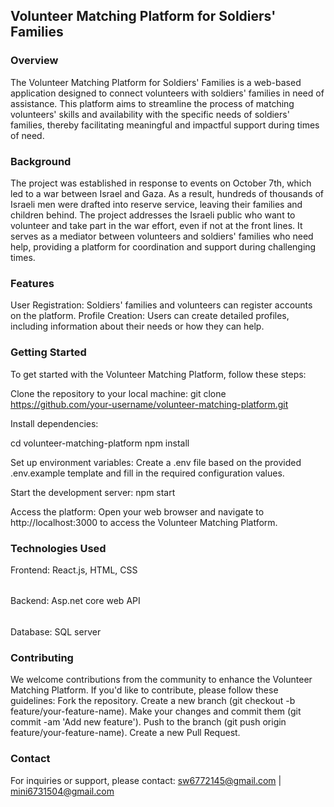 ## Volunteer Matching Platform for Soldiers' Families

### Overview
The Volunteer Matching Platform for Soldiers' Families is a web-based application designed to connect volunteers with soldiers' families in need of assistance. This platform aims to streamline the process of matching volunteers' skills and availability with the specific needs of soldiers' families, thereby facilitating meaningful and impactful support during times of need.

### Background
The project was established in response to events on October 7th, which led to a war between Israel and Gaza. As a result, hundreds of thousands of Israeli men were drafted into reserve service, leaving their families and children behind. The project addresses the Israeli public who want to volunteer and take part in the war effort, even if not at the front lines. It serves as a mediator between volunteers and soldiers' families who need help, providing a platform for coordination and support during challenging times.

### Features
User Registration: Soldiers' families and volunteers can register accounts on the platform.
Profile Creation: Users can create detailed profiles, including information about their needs or how they can help.

### Getting Started
To get started with the Volunteer Matching Platform, follow these steps:

Clone the repository to your local machine:
git clone https://github.com/your-username/volunteer-matching-platform.git

Install dependencies:

cd volunteer-matching-platform
npm install

Set up environment variables:
Create a .env file based on the provided .env.example template and fill in the required configuration values.

Start the development server:
npm start

Access the platform:
Open your web browser and navigate to http://localhost:3000 to access the Volunteer Matching Platform.

### Technologies Used
Frontend: React.js, HTML, CSS
######
Backend: Asp.net core web API
######
Database: SQL server

### Contributing
We welcome contributions from the community to enhance the Volunteer Matching Platform. If you'd like to contribute, please follow these guidelines:
Fork the repository.
Create a new branch (git checkout -b feature/your-feature-name).
Make your changes and commit them (git commit -am 'Add new feature').
Push to the branch (git push origin feature/your-feature-name).
Create a new Pull Request.

### Contact
For inquiries or support, please contact:   sw6772145@gmail.com   |   mini6731504@gmail.com










